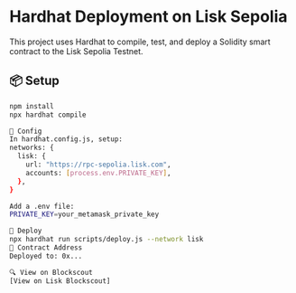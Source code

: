 # Hardhat Deployment on Lisk Sepolia

This project uses Hardhat to compile, test, and deploy a Solidity smart contract to the Lisk Sepolia Testnet.

## 📦 Setup
```bash
npm install
npx hardhat compile

🔧 Config
In hardhat.config.js, setup:
networks: {
  lisk: {
    url: "https://rpc-sepolia.lisk.com",
    accounts: [process.env.PRIVATE_KEY],
  },
}

Add a .env file:
PRIVATE_KEY=your_metamask_private_key

🚀 Deploy
npx hardhat run scripts/deploy.js --network lisk
🔗 Contract Address
Deployed to: 0x...

🔍 View on Blockscout
[View on Lisk Blockscout]
